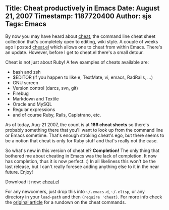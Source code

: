 Title: Cheat productively in Emacs
Date: August 21, 2007
Timestamp: 1187720400
Author: sjs
Tags: Emacs
----

By now you may have heard about <a href="http://cheat.errtheblog.com/">cheat</a>, the command line cheat sheet collection that's completely open to editing, wiki style.  A couple of weeks ago I posted <a href="2007.08.10-cheat-from-emacs.html">cheat.el</a> which allows one to cheat from within Emacs.  There's an update.  However, before I get to cheat.el there's a small detour.

Cheat is not just about Ruby!  A few examples of cheats available are:

 * bash and zsh
 * $EDITOR (if you happen to like e, TextMate, vi, emacs, RadRails, ...)
 * GNU screen
 * Version control (darcs, svn, git)
 * Firebug
 * Markdown and Textile
 * Oracle and MySQL
 * Regular expressions
 * and of course Ruby, Rails, Capistrano, etc.

As of today, Aug-21 2007, the count is at <strong>166 cheat sheets</strong> so there's probably something there that you'll want to look up from the command line or Emacs sometime.  That's enough stroking cheat's ego, but there seems to be a notion that cheat is only for Ruby stuff and that's really not the case.

So what's new in this version of cheat.el?  <strong>Completion!</strong>  The only thing that bothered me about cheating in Emacs was the lack of completion.  It now has completion, thus it is now perfect. :)  In all likeliness this won't be the last release, but I can't really foresee adding anything else to it in the near future.  Enjoy!

Download it now: <a href="/f/cheat.el">cheat.el</a>

For any newcomers, just drop this into <code>~/.emacs.d</code>, <code>~/.elisp</code>, or any directory in your <code>load-path</code> and then <code>(require 'cheat)</code>.  For more info check the <a href="2007.08.09-cheat-from-emacs.html">original article</a> for a rundown on the cheat commands.
